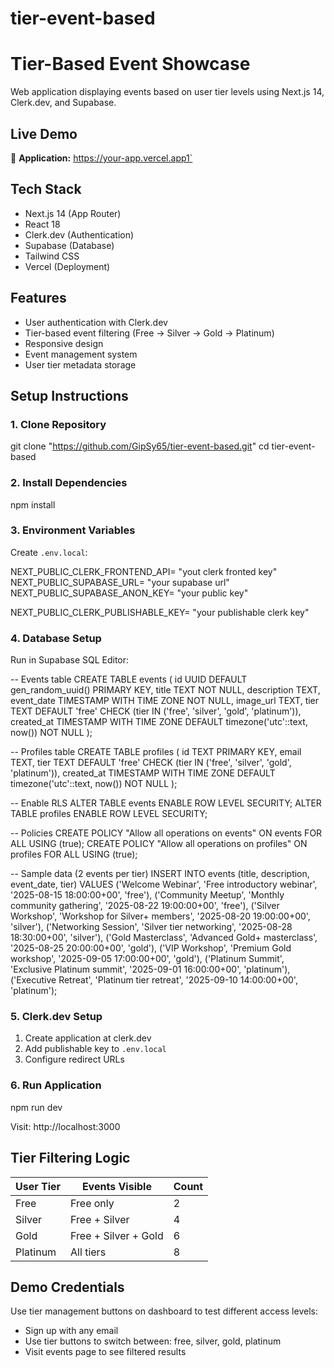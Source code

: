 # tier-event-based



# Tier-Based Event Showcase

Web application displaying events based on user tier levels using Next.js 14, Clerk.dev, and Supabase.

## Live Demo

🔗 **Application:** https://your-app.vercel.app1`

## Tech Stack

- Next.js 14 (App Router)
- React 18
- Clerk.dev (Authentication)
- Supabase (Database)
- Tailwind CSS
- Vercel (Deployment)

## Features

- User authentication with Clerk.dev
- Tier-based event filtering (Free → Silver → Gold → Platinum)
- Responsive design
- Event management system
- User tier metadata storage

## Setup Instructions

### 1. Clone Repository
 git clone "https://github.com/GipSy65/tier-event-based.git"
 cd tier-event-based


### 2. Install Dependencies
npm install


### 3. Environment Variables

Create `.env.local`:


NEXT_PUBLIC_CLERK_FRONTEND_API= "yout clerk fronted key"
NEXT_PUBLIC_SUPABASE_URL= "your supabase url"
NEXT_PUBLIC_SUPABASE_ANON_KEY= "your public key"

NEXT_PUBLIC_CLERK_PUBLISHABLE_KEY= "your publishable clerk key"


### 4. Database Setup

Run in Supabase SQL Editor:

-- Events table
CREATE TABLE events (
id UUID DEFAULT gen_random_uuid() PRIMARY KEY,
title TEXT NOT NULL,
description TEXT,
event_date TIMESTAMP WITH TIME ZONE NOT NULL,
image_url TEXT,
tier TEXT DEFAULT 'free' CHECK (tier IN ('free', 'silver', 'gold', 'platinum')),
created_at TIMESTAMP WITH TIME ZONE DEFAULT timezone('utc'::text, now()) NOT NULL
);

-- Profiles table
CREATE TABLE profiles (
id TEXT PRIMARY KEY,
email TEXT,
tier TEXT DEFAULT 'free' CHECK (tier IN ('free', 'silver', 'gold', 'platinum')),
created_at TIMESTAMP WITH TIME ZONE DEFAULT timezone('utc'::text, now()) NOT NULL
);

-- Enable RLS
ALTER TABLE events ENABLE ROW LEVEL SECURITY;
ALTER TABLE profiles ENABLE ROW LEVEL SECURITY;

-- Policies
CREATE POLICY "Allow all operations on events" ON events FOR ALL USING (true);
CREATE POLICY "Allow all operations on profiles" ON profiles FOR ALL USING (true);

-- Sample data (2 events per tier)
INSERT INTO events (title, description, event_date, tier) VALUES
('Welcome Webinar', 'Free introductory webinar', '2025-08-15 18:00:00+00', 'free'),
('Community Meetup', 'Monthly community gathering', '2025-08-22 19:00:00+00', 'free'),
('Silver Workshop', 'Workshop for Silver+ members', '2025-08-20 19:00:00+00', 'silver'),
('Networking Session', 'Silver tier networking', '2025-08-28 18:30:00+00', 'silver'),
('Gold Masterclass', 'Advanced Gold+ masterclass', '2025-08-25 20:00:00+00', 'gold'),
('VIP Workshop', 'Premium Gold workshop', '2025-09-05 17:00:00+00', 'gold'),
('Platinum Summit', 'Exclusive Platinum summit', '2025-09-01 16:00:00+00', 'platinum'),
('Executive Retreat', 'Platinum tier retreat', '2025-09-10 14:00:00+00', 'platinum');

### 5. Clerk.dev Setup

1. Create application at clerk.dev
2. Add publishable key to `.env.local`
3. Configure redirect URLs

### 6. Run Application

npm run dev

Visit: http://localhost:3000

## Tier Filtering Logic

| User Tier | Events Visible | Count |
|-----------|----------------|-------|
| Free      | Free only      | 2     |
| Silver    | Free + Silver  | 4     |
| Gold      | Free + Silver + Gold | 6 |
| Platinum  | All tiers      | 8     |

## Demo Credentials

Use tier management buttons on dashboard to test different access levels:

- Sign up with any email
- Use tier buttons to switch between: free, silver, gold, platinum
- Visit events page to see filtered results


